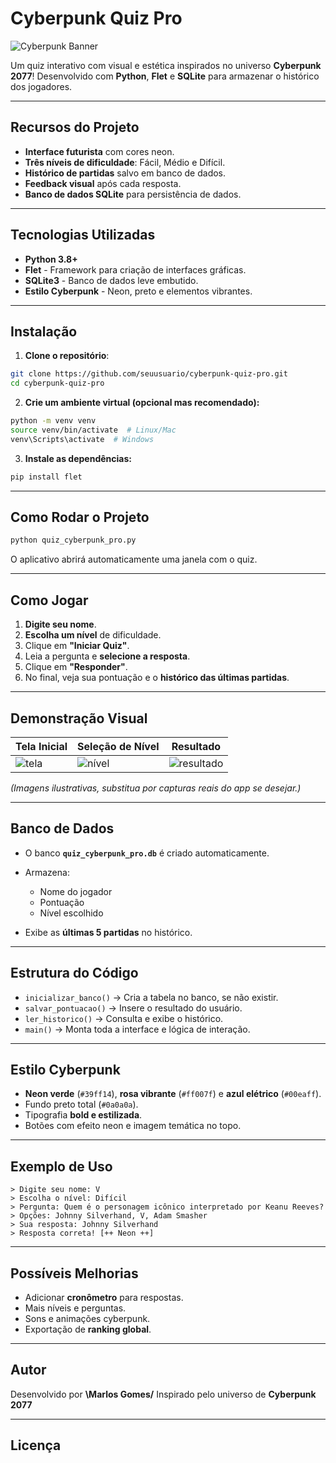 # **Cyberpunk Quiz Pro**

![Cyberpunk Banner](https://i.imgur.com/z9dTtZb.jpg)

Um quiz interativo com visual e estética inspirados no universo **Cyberpunk 2077**! Desenvolvido com **Python**, **Flet** e **SQLite** para armazenar o histórico dos jogadores.

---

## **Recursos do Projeto**

* **Interface futurista** com cores neon.
* **Três níveis de dificuldade**: Fácil, Médio e Difícil.
* **Histórico de partidas** salvo em banco de dados.
* **Feedback visual** após cada resposta.
* **Banco de dados SQLite** para persistência de dados.

---

## **Tecnologias Utilizadas**

* **Python 3.8+**
* **Flet** - Framework para criação de interfaces gráficas.
* **SQLite3** - Banco de dados leve embutido.
* **Estilo Cyberpunk** - Neon, preto e elementos vibrantes.

---

## **Instalação**

1. **Clone o repositório**:

```bash
git clone https://github.com/seuusuario/cyberpunk-quiz-pro.git
cd cyberpunk-quiz-pro
```

2. **Crie um ambiente virtual (opcional mas recomendado):**

```bash
python -m venv venv
source venv/bin/activate  # Linux/Mac
venv\Scripts\activate  # Windows
```

3. **Instale as dependências:**

```bash
pip install flet
```

---

## **Como Rodar o Projeto**

```bash
python quiz_cyberpunk_pro.py
```

O aplicativo abrirá automaticamente uma janela com o quiz.

---

## **Como Jogar**

1. **Digite seu nome**.
2. **Escolha um nível** de dificuldade.
3. Clique em **"Iniciar Quiz"**.
4. Leia a pergunta e **selecione a resposta**.
5. Clique em **"Responder"**.
6. No final, veja sua pontuação e o **histórico das últimas partidas**.

---

## **Demonstração Visual**

| Tela Inicial                             | Seleção de Nível                          | Resultado                                     |
| ---------------------------------------- | ----------------------------------------- | --------------------------------------------- |
| ![tela](https://i.imgur.com/z9dTtZb.jpg) | ![nível](https://i.imgur.com/z9dTtZb.jpg) | ![resultado](https://i.imgur.com/z9dTtZb.jpg) |

*(Imagens ilustrativas, substitua por capturas reais do app se desejar.)*

---

## **Banco de Dados**

* O banco **`quiz_cyberpunk_pro.db`** é criado automaticamente.
* Armazena:

  * Nome do jogador
  * Pontuação
  * Nível escolhido
* Exibe as **últimas 5 partidas** no histórico.

---

## **Estrutura do Código**

* `inicializar_banco()` → Cria a tabela no banco, se não existir.
* `salvar_pontuacao()` → Insere o resultado do usuário.
* `ler_historico()` → Consulta e exibe o histórico.
* `main()` → Monta toda a interface e lógica de interação.

---

## **Estilo Cyberpunk**

* **Neon verde** (`#39ff14`), **rosa vibrante** (`#ff007f`) e **azul elétrico** (`#00eaff`).
* Fundo preto total (`#0a0a0a`).
* Tipografia **bold e estilizada**.
* Botões com efeito neon e imagem temática no topo.

---

## **Exemplo de Uso**

```plaintext
> Digite seu nome: V
> Escolha o nível: Difícil
> Pergunta: Quem é o personagem icônico interpretado por Keanu Reeves?
> Opções: Johnny Silverhand, V, Adam Smasher
> Sua resposta: Johnny Silverhand
> Resposta correta! [++ Neon ++]
```

---

## **Possíveis Melhorias**

* Adicionar **cronômetro** para respostas.
* Mais níveis e perguntas.
* Sons e animações cyberpunk.
* Exportação de **ranking global**.

---

## **Autor**

Desenvolvido por **\Marlos Gomes/**
Inspirado pelo universo de **Cyberpunk 2077**

---

## **Licença**

